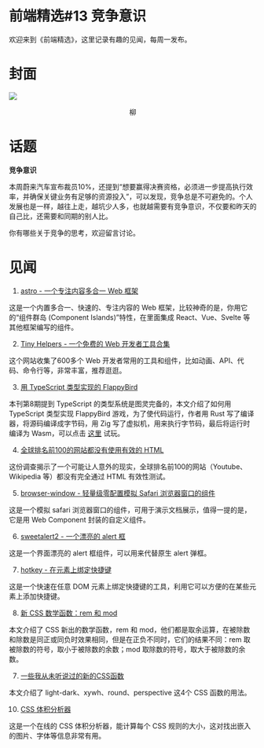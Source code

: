 # 前端精选#13 竞争意识

欢迎来到《前端精选》，这里记录有趣的见闻，每周一发布。

# 封面

![](../assets/柳.jpg)
<p align=center>柳</p>

# 话题

**竞争意识**

本周蔚来汽车宣布裁员10%，还提到“想要赢得决赛资格，必须进一步提高执行效率，并确保关键业务有足够的资源投入”，可以发现，竞争总是不可避免的。个人发展也是一样，越往上走，越坑少人多，也就越需要有竞争意识，不仅要和昨天的自己比，还需要和同期的别人比。

你有哪些关于竞争的思考，欢迎留言讨论。

# 见闻

1. [astro - 一个专注内容多合一 Web 框架](https://astro.build/)

这是一个内置多合一、快速的、专注内容的 Web 框架，比较神奇的是，你用它的“组件群岛 (Component Islands)”特性，在里面集成 React、Vue、Svelte 等其他框架编写的组件。

2. [Tiny Helpers - 一个免费的 Web 开发者工具合集](https://tiny-helpers.dev/)

这个网站收集了600多个 Web 开发者常用的工具和组件，比如动画、API、代码、命令行等，非常丰富，推荐逛逛。

3. [用 TypeScript 类型实现的 FlappyBird](https://zackoverflow.dev/writing/flappy-bird-in-type-level-typescript)

本刊第8期提到 TypeScript 的类型系统是图灵完备的，本文介绍了如何用 TypeScript 类型实现 FlappyBird 游戏，为了使代码运行，作者用 Rust 写了编译器，将源码编译成字节码，用 Zig 写了虚拟机，用来执行字节码，最后将运行时编译为 Wasm，可以点击 [这里](https://tyvm.100x.software/) 试玩。

4. [全球排名前100的网站都没有使用有效的 HTML](https://meiert.com/en/blog/html-conformance-2023/)

这份调查揭示了一个可能让人意外的现实，全球排名前100的网站（Youtube、Wikipedia 等）都没有完全通过 HTML 有效性测试。

5. [browser-window - 轻量级零配置模拟 Safari 浏览器窗口的组件](https://www.zachleat.com/web/browser-window/)

这是一个模拟 safari 浏览器窗口的组件，可用于演示文档展示，值得一提的是，它是用 Web Component 封装的自定义组件。

6. [sweetalert2 - 一个漂亮的 alert 框](https://sweetalert2.github.io/)

这是一个界面漂亮的 alert 框组件，可以用来代替原生 alert 弹框。

7. [hotkey - 在元素上绑定快捷键](https://github.com/github/hotkey)

这是一个快速在任意 DOM 元素上绑定快捷键的工具，利用它可以方便的在某些元素上添加快捷键。

8. [新 CSS 数学函数：rem 和 mod](https://danielcwilson.com/posts/mathematicss-rem-mod/)

本文介绍了 CSS 新出的数学函数，rem 和 mod，他们都是取余运算，在被除数和除数是同正或同负时效果相同，但是在正负不同时，它们的结果不同：rem 取被除数的符号，取小于被除数的余数；mod 取除数的符号，取大于被除数的余数。

7. [一些我从未听说过的新的CSS函数](https://chriscoyier.net/2023/10/17/a-couple-of-new-css-functions-id-never-heard-of/)

本文介绍了 light-dark、xywh、round、perspective 这4个 CSS 函数的用法。

10. [CSS 体积分析器](https://www.debugbear.com/css-size-analyzer)

这是一个在线的 CSS 体积分析器，能计算每个 CSS 规则的大小，这对找出嵌入的图片、字体等信息非常有用。
